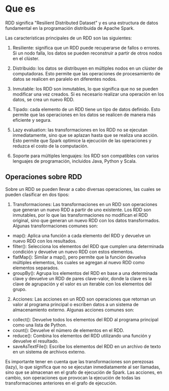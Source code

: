 # Que es 


RDD significa "Resilient Distributed Dataset" y es una estructura de datos fundamental en la programación distribuida de Apache Spark.

Las características principales de un RDD son las siguientes:

1. Resiliente: significa que un RDD puede recuperarse de fallos o errores. Si un nodo falla, los datos se pueden reconstruir a partir de otros nodos en el clúster.

2. Distribuido: los datos se distribuyen en múltiples nodos en un clúster de computadoras. Esto permite que las operaciones de procesamiento de datos se realicen en paralelo en diferentes nodos.

3. Inmutable: los RDD son inmutables, lo que significa que no se pueden modificar una vez creados. Si es necesario realizar una operación en los datos, se crea un nuevo RDD.

4. Tipado: cada elemento de un RDD tiene un tipo de datos definido. Esto permite que las operaciones en los datos se realicen de manera más eficiente y segura.

5. Lazy evaluation: las transformaciones en los RDD no se ejecutan inmediatamente, sino que se aplazan hasta que se realiza una acción. Esto permite que Spark optimice la ejecución de las operaciones y reduzca el costo de la computación.

6. Soporte para múltiples lenguajes: los RDD son compatibles con varios lenguajes de programación, incluidos Java, Python y Scala.

## Operaciones sobre RDD 

Sobre un RDD se pueden llevar a cabo diversas operaciones, las cuales se pueden clasificar en dos tipos:

1. Transformaciones: Las transformaciones en un RDD son operaciones que generan un nuevo RDD a partir de uno existente. Los RDD son inmutables, por lo que las transformaciones no modifican el RDD original, sino que generan un nuevo RDD con los datos transformados. Algunas transformaciones comunes son:

* map(): Aplica una función a cada elemento del RDD y devuelve un nuevo RDD con los resultados.
* filter(): Selecciona los elementos del RDD que cumplen una determinada condición y devuelve un nuevo RDD con estos elementos.
* flatMap(): Similar a map(), pero permite que la función devuelva múltiples elementos, los cuales se agregan al nuevo RDD como elementos separados.
* groupBy(): Agrupa los elementos del RDD en base a una determinada clave y devuelve un RDD de pares clave-valor, donde la clave es la clave de agrupación y el valor es un iterable con los elementos del grupo.

2. Acciones: Las acciones en un RDD son operaciones que retornan un valor al programa principal o escriben datos a un sistema de almacenamiento externo. Algunas acciones comunes son:
* collect(): Devuelve todos los elementos del RDD al programa principal como una lista de Python.
* count(): Devuelve el número de elementos en el RDD.
* reduce(): Combina los elementos del RDD utilizando una función y devuelve el resultado.
* saveAsTextFile(): Escribe los elementos del RDD en un archivo de texto en un sistema de archivos externo.

Es importante tener en cuenta que las transformaciones son perezosas (lazy), lo que significa que no se ejecutan inmediatamente al ser llamadas, sino que se almacenan en el grafo de ejecución de Spark. Las acciones, en cambio, son operaciones que provocan la ejecución de todas las transformaciones anteriores en el grafo de ejecución.